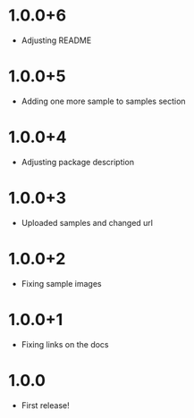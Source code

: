 # 1.0.0+6

- Adjusting README

# 1.0.0+5

- Adding one more sample to samples section

# 1.0.0+4

- Adjusting package description

# 1.0.0+3

- Uploaded samples and changed url

# 1.0.0+2

- Fixing sample images

# 1.0.0+1

- Fixing links on the docs

# 1.0.0

- First release!
